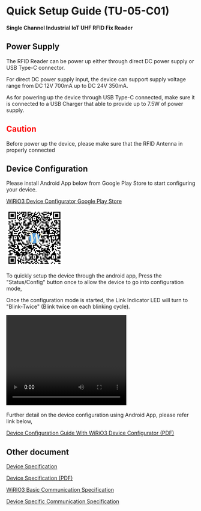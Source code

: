 # Quick Setup Guide (TU-05-C01)

**Single Channel Industrial IoT UHF RFID Fix Reader**

## Power Supply

The RFID Reader can be power up either through direct DC power supply or USB Type-C connector.

For direct DC power supply input, the device can support supply voltage range from DC 12V 700mA up to DC 24V 350mA.

As for powering up the device through USB Type-C connected, make sure it is connected to a USB Charger that able to provide up to 7.5W of power supply. 

## <span style="color:red">Caution</span>
Before power up the device, please make sure that the RFID Antenna in properly connected


## Device Configuration
Please install Android App below from Google Play Store to start configuring your device.

[WiRiO3 Device Configurator Google Play Store](https://play.google.com/store/apps/details?id=com.wirio3.wifi_provision)

![Apps QR](../picture/Wirio3%20Apps%20PlayStore%20Link%20small.png)

To quickly setup the device through the android app, Press the "Status/Config" button once to allow the device to go into configuration mode, 

Once the configuration mode is started, the Link Indicator LED will turn to "Blink-Twice" (Blink twice on each blinking cycle).

<video src="picture/DoubleBlinkIndicator.mp4" width="320" height="240" controls></video>

Further detail on the device configuration using Android App, please refer link below,

[Device Configuration Guide With WiRiO3 Device Configurator (PDF)](pdf/TU-05-C01%20Device%20Configuration%20Manual.pdf)


## Other document
[Device Specification](TU05-Device_Spec.md)

[Device Specification (PDF)](pdf/TU-05-C01%20Product%20Specification%20Rev.1.pdf)

[WiRIO3 Basic Communication Specification](../WiRIO3%20Comm%20Spec/WiRIO3%20MQTT%20Base%20Communication%20Spec/README.md)

[Device Specific Communication Specification](../WiRIO3%20Comm%20Spec/TU05C01/README.md)